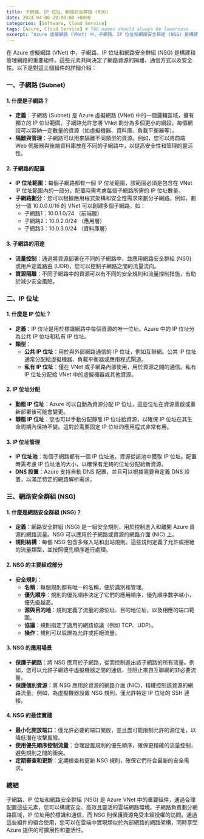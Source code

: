 ```yaml
---
title: 子網路、IP 位址、網路安全群組 (NSG)
date: 2024-04-06 20:00:00 +0800
categories: [Software, Cloud Service]
tags: [Azure, Cloud Service] # TAG names should always be lowercase
excerpt: "Azure 虛擬網路 (VNet) 中，子網路、IP 位址和網路安全群組 (NSG) 是構建和管理網路的重要組件。"
---
```


在 Azure 虛擬網路 (VNet) 中，子網路、IP 位址和網路安全群組 (NSG) 是構建和管理網路的重要組件。這些元素共同決定了網路資源的隔離、通信方式以及安全性。以下是對這三個組件的詳細介紹：

### **一、子網路 (Subnet)**

#### **1. 什麼是子網路？**
   - **定義**：子網路 (Subnet) 是 Azure 虛擬網路 (VNet) 中的一個邏輯區域，擁有獨立的 IP 位址範圍。子網路允許您將 VNet 劃分為多個更小的網段，每個網段可以容納一定數量的資源（如虛擬機器、資料庫、負載平衡器等）。
   - **隔離與管理**：子網路可以用來隔離不同類型的資源。例如，您可以將前端 Web 伺服器與後端資料庫放在不同的子網路中，以提高安全性和管理的靈活性。

#### **2. 子網路的配置**
   - **IP 位址範圍**：每個子網路都有一個 IP 位址範圍，該範圍必須是包含在 VNet IP 位址範圍內的一部分。配置時需考慮每個子網路所需的 IP 位址數量。
   - **子網路劃分**：您可以根據應用程式架構和安全性需求來劃分子網路。例如，劃分一個 10.0.0.0/16 的 VNet 可以創建多個子網路，如：
     - 子網路1：10.0.1.0/24 （前端層）
     - 子網路2：10.0.2.0/24 （應用層）
     - 子網路3：10.0.3.0/24 （資料庫層）

#### **3. 子網路的用途**
   - **流量控制**：通過將資源部署在不同的子網路中，並應用網路安全群組 (NSG) 或用戶定義路由 (UDR)，您可以控制子網路之間的流量流向。
   - **資源隔離**：不同子網路中的資源可以有不同的安全規則和流量控制措施，有助於減少安全風險。

### **二、IP 位址**

#### **1. 什麼是 IP 位址？**
   - **定義**：IP 位址是用於標識網路中每個資源的唯一位址。Azure 中的 IP 位址分為公共 IP 位址和私有 IP 位址。
   - **類型**：
     - **公共 IP 位址**：用於與外部網路通信的 IP 位址，例如互聯網。公共 IP 位址通常分配給虛擬機器、負載平衡器或應用程式閘道。
     - **私有 IP 位址**：僅在 VNet 或子網路內部使用，用於資源之間的通信。私有 IP 位址分配給 VNet 中的虛擬機器或其他資源。

#### **2. IP 位址分配**
   - **動態 IP 位址**：Azure 可以自動為資源分配 IP 位址，這些位址在資源重啟或重新部署後可能會變更。
   - **靜態 IP 位址**：您也可以手動分配靜態 IP 位址給資源，以確保 IP 位址在其生命周期內保持不變。這對於需要固定 IP 位址的應用程式非常有用。

#### **3. IP 位址管理**
   - **IP 位址池**：每個子網路都有一個 IP 位址池，資源從該池中獲取 IP 位址。配置時需考慮 IP 位址池的大小，以確保有足夠的位址分配給新資源。
   - **DNS 設置**：Azure 支持自動 DNS 配置，並且可以根據需要自定義 DNS 設置，以滿足特定的網路解析需求。

### **三、網路安全群組 (NSG)**

#### **1. 什麼是網路安全群組 (NSG)？**
   - **定義**：網路安全群組 (NSG) 是一組安全規則，用於控制進入和離開 Azure 資源的網路流量。NSG 可以應用於子網路或資源的網路介面 (NIC) 上。
   - **規則結構**：每個 NSG 包含多條入站和出站規則。這些規則定義了允許或拒絕的流量類型，並按照優先順序進行處理。

#### **2. NSG 的主要組成部分**
   - **安全規則**：
     - **名稱**：每個規則都有唯一的名稱，便於識別和管理。
     - **優先順序**：規則的優先順序決定了它們的應用順序，優先順序數字越小，優先級越高。
     - **源與目的地**：規則定義了流量的源位址、目的地位址，以及相應的端口範圍。
     - **協議**：規則指定了適用的網路協議（例如 TCP、UDP）。
     - **操作**：規則可以設置為允許或拒絕流量。

#### **3. NSG 的應用場景**
   - **保護子網路**：將 NSG 應用於子網路，從而控制進出該子網路的所有流量。例如，您可以允許子網路中虛擬機器之間的通信，並阻止來自互聯網的非必要流量。
   - **保護個別資源**：將 NSG 應用於資源的網路介面 (NIC)，精確控制該資源的網路流量。例如，為虛擬機器設置 NSG 規則，僅允許特定 IP 位址的 SSH 連接。

#### **4. NSG 的最佳實踐**
   - **最小化開放端口**：僅允許必要的端口開放，並且盡可能限制允許的源位址，以降低潛在攻擊風險。
   - **使用優先順序控制流量**：合理設置規則的優先順序，確保更精確的流量控制，避免規則之間的衝突。
   - **定期審查和更新**：定期檢查和更新 NSG 規則，確保它們符合最新的安全需求。

### **總結**

子網路、IP 位址和網路安全群組 (NSG) 是 Azure VNet 中的重要組件，通過合理配置這些元素，您可以構建安全、高效且靈活的雲端網路環境。子網路負責劃分網路區域，IP 位址用於標識和通信，而 NSG 則保護資源免受未經授權的訪問。通過這些組件的組合使用，您可以在雲端中實現類似於內部網路的網路架構，同時享受 Azure 提供的可擴展性和靈活性。
